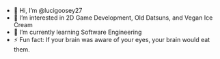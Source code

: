 - 👋 Hi, I’m @lucigoosey27
- 👀 I’m interested in 2D Game Development, Old Datsuns, and Vegan Ice Cream
- 🌱 I’m currently learning Software Engineering
- ⚡ Fun fact: If your brain was aware of your eyes, your brain would eat them.

<!---
lucigoosey27/lucigoosey27 is a ✨ special ✨ repository because its `README.md` (this file) appears on your GitHub profile.
You can click the Preview link to take a look at your changes.
--->
